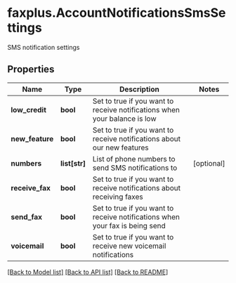 # faxplus.AccountNotificationsSmsSettings
SMS notification settings

## Properties

Name | Type | Description | Notes
------------ | ------------- | ------------- | -------------
**low_credit** | **bool** | Set to true if you want to receive notifications when your balance is low | 
**new_feature** | **bool** | Set to true if you want to receive notifications about our new features | 
**numbers** | **list[str]** | List of phone numbers to send SMS notifications to | [optional] 
**receive_fax** | **bool** | Set to true if you want to receive notifications about receiving faxes | 
**send_fax** | **bool** | Set to true if you want to receive notifications when your fax is being send | 
**voicemail** | **bool** | Set to true if you want to receive new voicemail notifications | 

[[Back to Model list]](../README.md#documentation-for-models) [[Back to API list]](../README.md#documentation-for-api-endpoints) [[Back to README]](../README.md)


